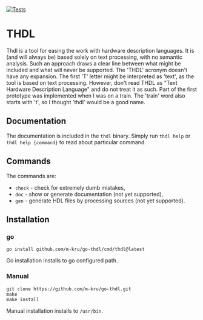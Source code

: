 [![Tests](https://github.com/m-kru/go-thdl/actions/workflows/tests.yml/badge.svg?branch=main)](https://github.com/m-kru/go-thdl/actions?query=main)

# THDL

Thdl is a tool for easing the work with hardware description languages.
It is (and will always be) based solely on text processing, with no semantic analysis.
Such an approach draws a clear line between what might be included and what will never be supported.
The 'THDL' acronym doesn't have any expansion.
The first 'T' letter might be interpreted as 'text', as the tool is based on text processing.
However, don't read THDL as "Text Hardware Description Language" and do not treat it as such.
Part of the first prototype was implemented when I was on a train.
The 'train' word also starts with 't', so I thought 'thdl' would be a good name.

## Documentation

The documentation is included in the `thdl` binary.
Simply run `thdl help` or `thdl help {command}` to read about particular command.

## Commands

The commands are:
* `check` - check for extremely dumb mistakes,
* `doc` - show or generate documentation (not yet supported),
* `gen` - generate HDL files by processing sources (not yet supported).

## Installation

### go
```
go install github.com/m-kru/go-thdl/cmd/thdl@latest
```

Go installation installs to go configured path.

### Manual

```
git clone https://github.com/m-kru/go-thdl.git
make
make install
```

Manual installation installs to `/usr/bin`.
